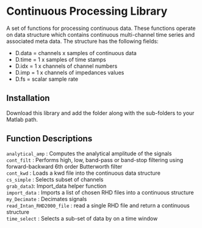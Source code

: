 # Continuous Processing Library
A set of functions for processing continuous data. These functions operate on data structure which contains continuous multi-channel time series and associated meta data. The structure has the following fields:

- D.data = channels x samples of continuous data
- D.time = 1 x samples of time stamps
- D.idx = 1 x channels of channel numbers
- D.imp = 1 x channels of impedances values
- D.fs = scalar sample rate

## Installation
Download this library and add the folder along with the sub-folders to your Matlab path.

## Function Descriptions

`analytical_amp` : Computes the analytical amplitude of the signals <br>
`cont_filt` : Performs high, low, band-pass or band-stop filtering using forward-backward 6th order Butterworth filter <br>
`cont_kwd` : Loads a kwd file into the continuous data structure <br>
`cs_simple` : Selects subset of channels <br>
`grab_data3`: Import_data helper function <br>
`import_data` : Imports a list of chosen RHD files into a continuous structure <br>
`my_Decimate` : Decimates signals <br>
`read_Intan_RHD2000_file` : read a single RHD file and return a continuous structure <br>
`time_select` : Selects a sub-set of data by on a time window <br>





